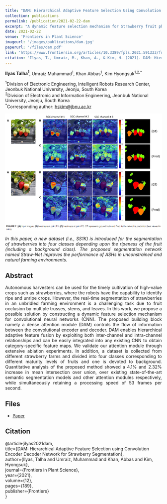 ```yaml
---
title: "DAM: Hierarchical Adaptive Feature Selection Using Convolution Encoder Decoder Network for Strawberry Segmentation"
collection: publications
permalink: /publication/2021-02-22-dam
excerpt: "A dynamic feature selection mechanism for Strawberry fruit phenotyping via deep learning."
date: 2021-02-22
venue: 'Frontiers in Plant Science'
imageurl: '/images/publications/dam.jpg'
paperurl: '/files/dam.pdf'
link: 'https://www.frontiersin.org/articles/10.3389/fpls.2021.591333/full'
citation: 'Ilyas, T., Umraiz, M., Khan, A., & Kim, H. (2021). DAM: Hierarchical Adaptive Feature Selection Using Convolution Encoder Decoder Network for Strawberry Segmentation. Frontiers in plant science, 12, 189.'
---
```


<strong>Ilyas Talha<sup>1</sup></strong>, Umraiz Muhammad<sup>1</sup>, Khan Abbas<sup>1</sup>, Kim Hyongsuk<sup>1,2,*</sup>

<sup>1</sup>Division of Electronic Engineering, Intelligent Robots Research Center, Jeonbuk National University, Jeonju, South Korea<br>
<sup>2</sup>Division of Electronic and Information Engineering, Jeonbuk National University, Jeonju, South Korea<br>
<sup>*</sup>Corresponding author: hskim@jbnu.ac.kr<br>

<center><img src = '/images/publications/dam.jpg'></center>

<p align="justify"><i>In this paper, a new dataset (i.e., SS1K) is introduced for the segmentation of strawberries into four classes depending upon the ripeness of the fruit (including a background class). The proposed segmentation network named Straw-Net improves the performance of ASHs in unconstrained and natural farming environments.</i></p>

## Abstract
<p align="justify">
Autonomous harvesters can be used for the timely cultivation of high-value crops such as strawberries, where the robots have the capability to identify ripe and unripe crops. However, the real-time segmentation of strawberries in an unbridled farming environment is a challenging task due to fruit occlusion by multiple trusses, stems, and leaves. In this work, we propose a possible solution by constructing a dynamic feature selection mechanism for convolutional neural networks (CNN). The proposed building block namely a dense attention module (DAM) controls the flow of information between the convolutional encoder and decoder. DAM enables hierarchical adaptive feature fusion by exploiting both inter-channel and intra-channel relationships and can be easily integrated into any existing CNN to obtain category-specific feature maps. We validate our attention module through extensive ablation experiments. In addition, a dataset is collected from different strawberry farms and divided into four classes corresponding to different maturity levels of fruits and one is devoted to background. Quantitative analysis of the proposed method showed a 4.1% and 2.32% increase in mean intersection over union, over existing state-of-the-art semantic segmentation models and other attention modules respectively, while simultaneously retaining a processing speed of 53 frames per second.
</p>

## Files
- <a href="/files/dam.pdf">Paper</a>

## Citation
@article{ilyas2021dam,<br>
    title={DAM: Hierarchical Adaptive Feature Selection using Convolution Encoder Decoder Network for Strawberry Segmentation}, <br>
    author={Ilyas, Talha and Umraiz, Muhammad and Khan, Abbas and Kim, Hyongsuk},<br>
    journal={Frontiers in Plant Science},<br>
    year={2021},<br>
    volume={12},<br>
    pages={189},<br>
    publisher={Frontiers}<br>
}
